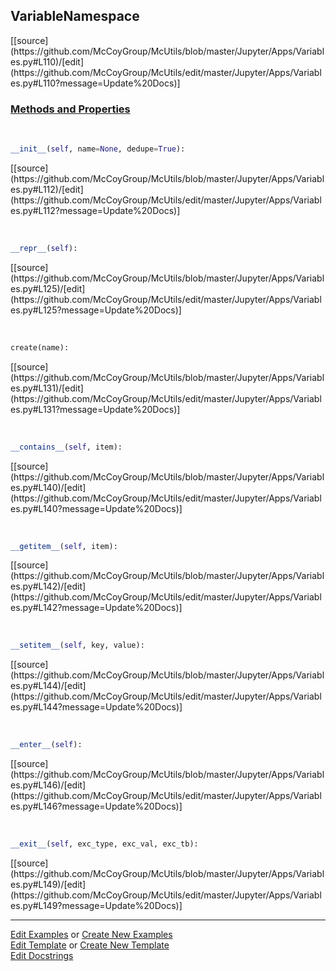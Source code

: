 ## <a id="McUtils.Jupyter.Apps.Variables.VariableNamespace">VariableNamespace</a> 
<div class="docs-source-link" markdown="1">
[[source](https://github.com/McCoyGroup/McUtils/blob/master/Jupyter/Apps/Variables.py#L110)/[edit](https://github.com/McCoyGroup/McUtils/edit/master/Jupyter/Apps/Variables.py#L110?message=Update%20Docs)]
</div>



<div class="collapsible-section">
 <div class="collapsible-section collapsible-section-header" markdown="1">
 
### <a class="collapse-link" data-toggle="collapse" href="#methods">Methods and Properties</a> <a class="float-right" data-toggle="collapse" href="#methods"><i class="fa fa-chevron-down"></i></a>

 </div>
 <div class="collapsible-section collapsible-section-body collapse" id="methods" markdown="1">

<a id="McUtils.Jupyter.Apps.Variables.VariableNamespace.__init__" class="docs-object-method">&nbsp;</a> 
```python
__init__(self, name=None, dedupe=True): 
```
<div class="docs-source-link" markdown="1">
[[source](https://github.com/McCoyGroup/McUtils/blob/master/Jupyter/Apps/Variables.py#L112)/[edit](https://github.com/McCoyGroup/McUtils/edit/master/Jupyter/Apps/Variables.py#L112?message=Update%20Docs)]
</div>

<a id="McUtils.Jupyter.Apps.Variables.VariableNamespace.__repr__" class="docs-object-method">&nbsp;</a> 
```python
__repr__(self): 
```
<div class="docs-source-link" markdown="1">
[[source](https://github.com/McCoyGroup/McUtils/blob/master/Jupyter/Apps/Variables.py#L125)/[edit](https://github.com/McCoyGroup/McUtils/edit/master/Jupyter/Apps/Variables.py#L125?message=Update%20Docs)]
</div>

<a id="McUtils.Jupyter.Apps.Variables.VariableNamespace.create" class="docs-object-method">&nbsp;</a> 
```python
create(name): 
```
<div class="docs-source-link" markdown="1">
[[source](https://github.com/McCoyGroup/McUtils/blob/master/Jupyter/Apps/Variables.py#L131)/[edit](https://github.com/McCoyGroup/McUtils/edit/master/Jupyter/Apps/Variables.py#L131?message=Update%20Docs)]
</div>

<a id="McUtils.Jupyter.Apps.Variables.VariableNamespace.__contains__" class="docs-object-method">&nbsp;</a> 
```python
__contains__(self, item): 
```
<div class="docs-source-link" markdown="1">
[[source](https://github.com/McCoyGroup/McUtils/blob/master/Jupyter/Apps/Variables.py#L140)/[edit](https://github.com/McCoyGroup/McUtils/edit/master/Jupyter/Apps/Variables.py#L140?message=Update%20Docs)]
</div>

<a id="McUtils.Jupyter.Apps.Variables.VariableNamespace.__getitem__" class="docs-object-method">&nbsp;</a> 
```python
__getitem__(self, item): 
```
<div class="docs-source-link" markdown="1">
[[source](https://github.com/McCoyGroup/McUtils/blob/master/Jupyter/Apps/Variables.py#L142)/[edit](https://github.com/McCoyGroup/McUtils/edit/master/Jupyter/Apps/Variables.py#L142?message=Update%20Docs)]
</div>

<a id="McUtils.Jupyter.Apps.Variables.VariableNamespace.__setitem__" class="docs-object-method">&nbsp;</a> 
```python
__setitem__(self, key, value): 
```
<div class="docs-source-link" markdown="1">
[[source](https://github.com/McCoyGroup/McUtils/blob/master/Jupyter/Apps/Variables.py#L144)/[edit](https://github.com/McCoyGroup/McUtils/edit/master/Jupyter/Apps/Variables.py#L144?message=Update%20Docs)]
</div>

<a id="McUtils.Jupyter.Apps.Variables.VariableNamespace.__enter__" class="docs-object-method">&nbsp;</a> 
```python
__enter__(self): 
```
<div class="docs-source-link" markdown="1">
[[source](https://github.com/McCoyGroup/McUtils/blob/master/Jupyter/Apps/Variables.py#L146)/[edit](https://github.com/McCoyGroup/McUtils/edit/master/Jupyter/Apps/Variables.py#L146?message=Update%20Docs)]
</div>

<a id="McUtils.Jupyter.Apps.Variables.VariableNamespace.__exit__" class="docs-object-method">&nbsp;</a> 
```python
__exit__(self, exc_type, exc_val, exc_tb): 
```
<div class="docs-source-link" markdown="1">
[[source](https://github.com/McCoyGroup/McUtils/blob/master/Jupyter/Apps/Variables.py#L149)/[edit](https://github.com/McCoyGroup/McUtils/edit/master/Jupyter/Apps/Variables.py#L149?message=Update%20Docs)]
</div>

 </div>
</div>




___

[Edit Examples](https://github.com/McCoyGroup/McUtils/edit/gh-pages/ci/examples/McUtils/Jupyter/Apps/Variables/VariableNamespace.md) or 
[Create New Examples](https://github.com/McCoyGroup/McUtils/new/gh-pages/?filename=ci/examples/McUtils/Jupyter/Apps/Variables/VariableNamespace.md) <br/>
[Edit Template](https://github.com/McCoyGroup/McUtils/edit/gh-pages/ci/docs/McUtils/Jupyter/Apps/Variables/VariableNamespace.md) or 
[Create New Template](https://github.com/McCoyGroup/McUtils/new/gh-pages/?filename=ci/docs/templates/McUtils/Jupyter/Apps/Variables/VariableNamespace.md) <br/>
[Edit Docstrings](https://github.com/McCoyGroup/McUtils/edit/master/Jupyter/Apps/Variables.py#L110?message=Update%20Docs)
